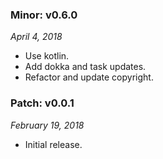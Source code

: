 ### Minor: v0.6.0
_April 4, 2018_

- Use kotlin.
- Add dokka and task updates.
- Refactor and update copyright.


### Patch: v0.0.1
_February 19, 2018_

- Initial release.
